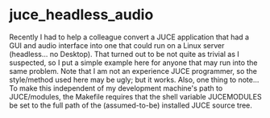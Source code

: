 # juce_headless_audio
Recently I had to help a colleague convert a JUCE application that had a GUI and audio 
interface into one that could run on a Linux server (headless... no Desktop).
That turned out to be not quite as trivial as I suspected, so I put a simple example
here for anyone that may run into the same problem.
Note that I am not an experience JUCE programmer, so the style/method used here may
be ugly; but it works.
Also, one thing to note...
To make this independent of my development machine's path to JUCE/modules, the Makefile
requires that the shell variable JUCEMODULES be set to the full path of the
(assumed-to-be) installed JUCE source tree.
